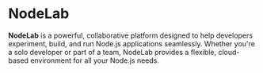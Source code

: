 # NodeLab

**NodeLab** is a powerful, collaborative platform designed to help developers experiment, build, and run Node.js applications seamlessly. Whether you're a solo developer or part of a team, NodeLab provides a flexible, cloud-based environment for all your Node.js needs.